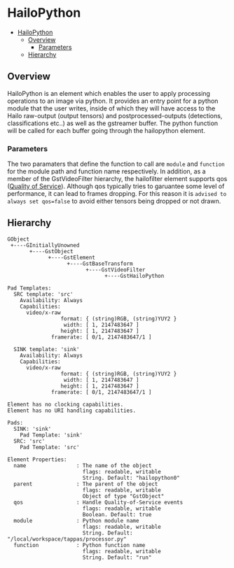 # HailoPython

- [HailoPython](#hailopython)
  - [Overview](#overview)
    - [Parameters](#parameters)
  - [Hierarchy](#hierarchy)

## Overview
HailoPython is an element which enables the user to apply processing operations to an image via python.
It provides an entry point for a python module that the user writes, inside of which they will have access to the Hailo raw-output (output tensors) and postprocessed-outputs (detections, classifications etc..) as well as the gstreamer buffer. The python function will be called for each buffer going through the hailopython element.

### Parameters
The two paramaters that define the function to call are `module` and `function` for the module path and function name respectively.
In addition, as a member of the GstVideoFilter hierarchy, the hailofilter element supports qos ([Quality of Service](https://gstreamer.freedesktop.org/documentation/plugin-development/advanced/qos.html?gi-language=c)). Although qos typically tries to garuantee some level of performance, it can lead to frames dropping. For this reason it is `advised to always set qos=false` to avoid either tensors being dropped or not drawn.

## Hierarchy
```
GObject
 +----GInitiallyUnowned
       +----GstObject
             +----GstElement
                   +----GstBaseTransform
                         +----GstVideoFilter
                               +----GstHailoPython

Pad Templates:
  SRC template: 'src'
    Availability: Always
    Capabilities:
      video/x-raw
                 format: { (string)RGB, (string)YUY2 }
                  width: [ 1, 2147483647 ]
                 height: [ 1, 2147483647 ]
              framerate: [ 0/1, 2147483647/1 ]
  
  SINK template: 'sink'
    Availability: Always
    Capabilities:
      video/x-raw
                 format: { (string)RGB, (string)YUY2 }
                  width: [ 1, 2147483647 ]
                 height: [ 1, 2147483647 ]
              framerate: [ 0/1, 2147483647/1 ]

Element has no clocking capabilities.
Element has no URI handling capabilities.

Pads:
  SINK: 'sink'
    Pad Template: 'sink'
  SRC: 'src'
    Pad Template: 'src'

Element Properties:
  name                : The name of the object
                        flags: readable, writable
                        String. Default: "hailopython0"
  parent              : The parent of the object
                        flags: readable, writable
                        Object of type "GstObject"
  qos                 : Handle Quality-of-Service events
                        flags: readable, writable
                        Boolean. Default: true
  module              : Python module name
                        flags: readable, writable
                        String. Default: "/local/workspace/tappas/processor.py"
  function            : Python function name
                        flags: readable, writable
                        String. Default: "run"
```

